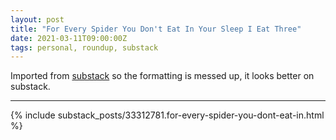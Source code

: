 ```yaml
---
layout: post
title: "For Every Spider You Don't Eat In Your Sleep I Eat Three"
date: 2021-03-11T09:00:00Z
tags: personal, roundup, substack
---
```


Imported from [substack](https://andriy.substack.com/p/for-every-spider-you-dont-eat-in) so the formatting is messed up, it looks better on substack.

----------

{% include substack_posts/33312781.for-every-spider-you-dont-eat-in.html %}

